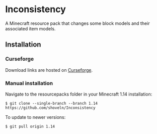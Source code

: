# Inconsistency
A Minecraft resource pack that changes some block models and their associated item models.

## Installation
### Curseforge
Download links are hosted on [Curseforge](https://www.curseforge.com/minecraft/texture-packs/inconsistency).
### Manual installation
Navigate to the resourcepacks folder in your Minecraft 1.14 installation:

```
$ git clone --single-branch --branch 1.14 https://github.com/shoveln/Inconsistency
```

To update to newer versions:

```
$ git pull origin 1.14
```
